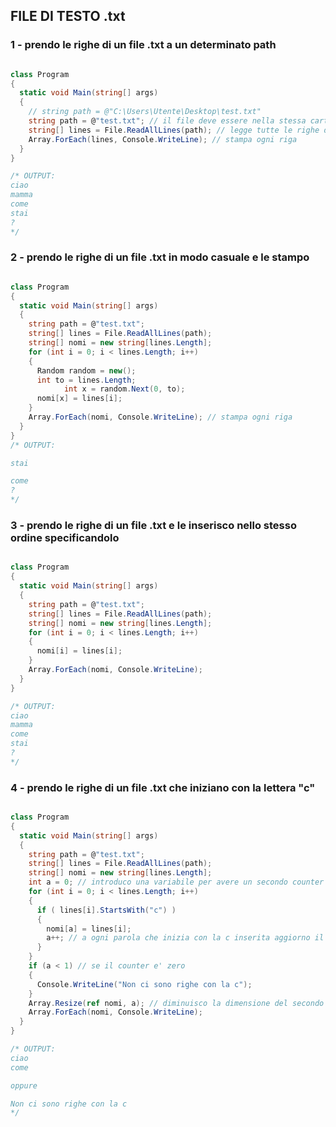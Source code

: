 ## FILE DI TESTO .txt

### 1 - prendo le righe di un file .txt a un determinato path

```c#

class Program
{
  static void Main(string[] args)
  {
    // string path = @"C:\Users\Utente\Desktop\test.txt"
    string path = @"test.txt"; // il file deve essere nella stessa cartella del programma 
    string[] lines = File.ReadAllLines(path); // legge tutte le righe del file che si trova a quel path
    Array.ForEach(lines, Console.WriteLine); // stampa ogni riga
  }
}

/* OUTPUT:
ciao
mamma 
come 
stai
?
*/
```
### 2 - prendo le righe di un file .txt in modo casuale e le stampo

```c#

class Program
{
  static void Main(string[] args)
  {
    string path = @"test.txt"; 
    string[] lines = File.ReadAllLines(path);
    string[] nomi = new string[lines.Length];
    for (int i = 0; i < lines.Length; i++)
    {
      Random random = new();
      int to = lines.Length;
			int x = random.Next(0, to);
      nomi[x] = lines[i]; 
    }
    Array.ForEach(nomi, Console.WriteLine); // stampa ogni riga
  }
}
/* OUTPUT:

stai

come
?
*/

```
### 3 - prendo le righe di un file .txt e le inserisco nello stesso ordine specificandolo

```c#

class Program
{
  static void Main(string[] args)
  {
    string path = @"test.txt"; 
    string[] lines = File.ReadAllLines(path);
    string[] nomi = new string[lines.Length];
    for (int i = 0; i < lines.Length; i++)
    {
      nomi[i] = lines[i]; 
    }
    Array.ForEach(nomi, Console.WriteLine);
  }
}

/* OUTPUT:
ciao
mamma 
come 
stai
?
*/
```
### 4 - prendo le righe di un file .txt che iniziano con la lettera "c"

```c#

class Program
{
  static void Main(string[] args)
  {
    string path = @"test.txt"; 
    string[] lines = File.ReadAllLines(path);
    string[] nomi = new string[lines.Length];
    int a = 0; // introduco una variabile per avere un secondo counter
    for (int i = 0; i < lines.Length; i++)
    {
      if ( lines[i].StartsWith("c") )
      {
        nomi[a] = lines[i]; 
        a++; // a ogni parola che inizia con la c inserita aggiorno il counter
      }
    }
    if (a < 1) // se il counter e' zero
    {
      Console.WriteLine("Non ci sono righe con la c");
    }
    Array.Resize(ref nomi, a); // diminuisco la dimensione del secondo array per non avere stringhe vuote
    Array.ForEach(nomi, Console.WriteLine);
  }
}

/* OUTPUT:
ciao
come 

oppure

Non ci sono righe con la c
*/
```